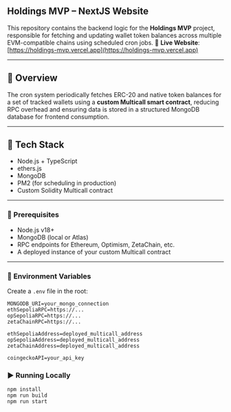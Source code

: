 ## Holdings MVP – NextJS Website

This repository contains the backend logic for the **Holdings MVP** project, responsible for fetching and updating wallet token balances across multiple EVM-compatible chains using scheduled cron jobs.
🔗 **Live Website**: [https://holdings-mvp.vercel.app](https://holdings-mvp.vercel.app)

---

## 📌 Overview

The cron system periodically fetches ERC-20 and native token balances for a set of tracked wallets using a **custom Multicall smart contract**, reducing RPC overhead and ensuring data is stored in a structured MongoDB database for frontend consumption.


---

## 🧩 Tech Stack

- Node.js + TypeScript
- ethers.js
- MongoDB
- PM2 (for scheduling in production)
- Custom Solidity Multicall contract

---

### 🔧 Prerequisites

- Node.js v18+
- MongoDB (local or Atlas)
- RPC endpoints for Ethereum, Optimism, ZetaChain, etc.
- A deployed instance of your custom Multicall contract

---

### 📄 Environment Variables

Create a `.env` file in the root:

```env
MONGODB_URI=your_mongo_connection
ethSepoliaRPC=https://...
opSepoliaRPC=https://...
zetaChainRPC=https://...

ethSepoliaAddress=deployed_multicall_address
opSepoliaAddress=deployed_multicall_address
zetaChainAddress=deployed_multicall_address

coingeckoAPI=your_api_key
```

### ▶️ Running Locally
```
npm install
npm run build
npm run start
```

